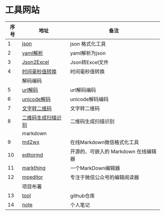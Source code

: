 # 工具网站


| 序号   | 地址        |  备注          |
| -----  | ----------- |  ------------- |
| 1      | [json]( https://scott180.github.io/tool/json )                     | json 格式化工具             			|
| 2      | [yaml解析]( https://scott180.github.io/tool/yaml-parse )           | yaml解析为json              			|
| 3      | [Json2Excel]( https://scott180.github.io/tool/Json2Excel )         | Json转Excel文件             			|
| 4      | [时间毫秒值转换]( https://scott180.github.io/tool/time-format )    | 时间毫秒值转换              			|
|        | 解码编码                                                   		  |                             			|
| 5      | [url解码]( https://scott180.github.io/tool/url-encode )            | url解码编码                 			|
| 6      | [unicode解码]( https://scott180.github.io/tool/unicode-encode )    | unicode解码编码             			|
| 7      | [文字转二维码]( https://scott180.github.io/tool/words-QRcode )     | 文字转二维码                			|
| 8      | [二维码生成扫描识别]( https://scott180.github.io/tool/HtmlQRCode ) | 二维码生成扫描识别          			|
|        | markdown                                                           |                             			|
| 9      | [md2wx]( https://scott180.github.io/tool/md2wx/docs )              | 在线Markdown微信格式化工具              |
| 10     | [editormd]( https://scott180.github.io/tool/markdown-editormd )    | 开源的、可嵌入的 Markdown 在线编辑器    |
| 11     | [markthing]( https://scott180.github.io/tool/markdown-markthing )  | 一个MarkDown编辑器                      |
| 12     | [mpeditor]( https://scott180.github.io/tool/markdown-mpeditor )    | 专注于微信公众号的编辑阅读器            |
|        | 项目布署                                                           |                                         |
| 13     | [tool]( https://github.com/scott180/tool )                         | github仓库                              |
| 14     | [note]( https://gitlab.com/xuyq123/mynotes )                       | 个人笔记                                |


